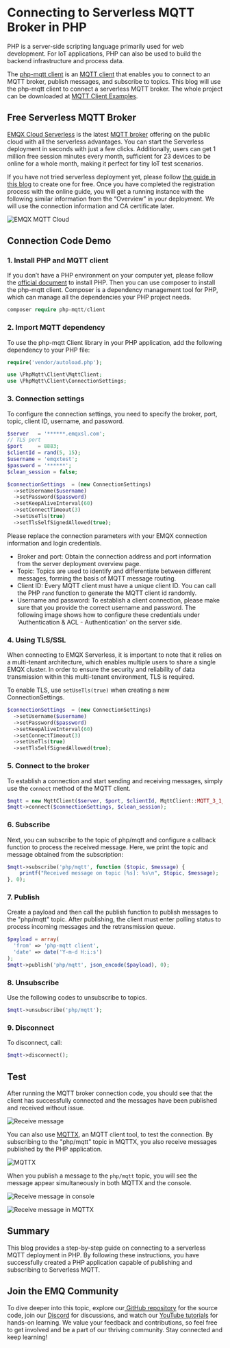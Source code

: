 # Connecting to Serverless MQTT Broker in PHP

PHP is a server-side scripting language primarily used for web development. For IoT applications, PHP can also be used to build the backend infrastructure and process data.

The [php-mqtt client](https://github.com/php-mqtt/client) is an [MQTT client](https://www.emqx.com/en/blog/mqtt-client-tools) that enables you to connect to an MQTT broker, publish messages, and subscribe to topics. This blog will use the php-mqtt client to connect a serverless MQTT broker. The whole project can be downloaded at [MQTT Client Examples](https://github.com/emqx/MQTT-Client-Examples/tree/master/mqtt-client-PHP).

## Free Serverless MQTT Broker

[EMQX Cloud Serverless](https://www.emqx.com/en/cloud/serverless-mqtt) is the latest [MQTT broker](https://www.emqx.io/) offering on the public cloud with all the serverless advantages. You can start the Serverless deployment in seconds with just a few clicks. Additionally, users can get 1 million free session minutes every month, sufficient for 23 devices to be online for a whole month, making it perfect for tiny IoT test scenarios.

If you have not tried serverless deployment yet, please follow [the guide in this blog](https://www.emqx.com/en/blog/a-comprehensive-guide-to-serverless-mqtt-service) to create one for free. Once you have completed the registration process with the online guide, you will get a running instance with the following similar information from the “Overview” in your deployment. We will use the connection information and CA certificate later.

![EMQX MQTT Cloud](https://assets.emqx.com/images/b7f54f0922422779d30df5ede63e66fb.png?imageMogr2/thumbnail/1520x)

## Connection Code Demo

### 1. Install PHP and MQTT client

If you don’t have a PHP environment on your computer yet, please follow the [official document](https://www.php.net/manual/en/install.php) to install PHP. Then you can use composer to install the php-mqtt client. Composer is a dependency management tool for PHP, which can manage all the dependencies your PHP project needs.

```php
composer require php-mqtt/client
```

### 2. Import MQTT dependency

To use the php-mqtt Client library in your PHP application, add the following dependency to your PHP file:

```php
require('vendor/autoload.php');

use \PhpMqtt\Client\MqttClient;
use \PhpMqtt\Client\ConnectionSettings;
```

### 3. Connection settings

To configure the connection settings, you need to specify the broker, port, topic, client ID, username, and password.

```php
$server   = '******.emqxsl.com';
// TLS port
$port     = 8883;
$clientId = rand(5, 15);
$username = 'emqxtest';
$password = '******';
$clean_session = false;

$connectionSettings  = (new ConnectionSettings)
  ->setUsername($username)
  ->setPassword($password)
  ->setKeepAliveInterval(60)
  ->setConnectTimeout(3)
  ->setUseTls(true)
  ->setTlsSelfSignedAllowed(true);
```

Please replace the connection parameters with your EMQX connection information and login credentials.

- Broker and port: Obtain the connection address and port information from the server deployment overview page.
- Topic: Topics are used to identify and differentiate between different messages, forming the basis of MQTT message routing.
- Client ID: Every MQTT client must have a unique client ID. You can call the PHP `rand` function to generate the MQTT client id randomly.
- Username and password: To establish a client connection, please make sure that you provide the correct username and password. The following image shows how to configure these credentials under 'Authentication & ACL - Authentication' on the server side.

### 4. Using TLS/SSL

When connecting to EMQX Serverless, it is important to note that it relies on a multi-tenant architecture, which enables multiple users to share a single EMQX cluster. In order to ensure the security and reliability of data transmission within this multi-tenant environment, TLS is required.

To enable TLS, use `setUseTls(true)` when creating a new ConnectionSettings.

```php
$connectionSettings  = (new ConnectionSettings)
  ->setUsername($username)
  ->setPassword($password)
  ->setKeepAliveInterval(60)
  ->setConnectTimeout(3)
  ->setUseTls(true)
  ->setTlsSelfSignedAllowed(true);
```

### 5. Connect to the broker

To establish a connection and start sending and receiving messages, simply use the `connect` method of the MQTT client.

```php
$mqtt = new MqttClient($server, $port, $clientId, MqttClient::MQTT_3_1_1);
$mqtt->connect($connectionSettings, $clean_session);
```

### 6. Subscribe

Next, you can subscribe to the topic of php/mqtt and configure a callback function to process the received message. Here, we print the topic and message obtained from the subscription:

```php
$mqtt->subscribe('php/mqtt', function ($topic, $message) {
    printf("Received message on topic [%s]: %s\n", $topic, $message);
}, 0);
```

### 7. Publish

Create a payload and then call the publish function to publish messages to the "php/mqtt" topic. After publishing, the client must enter polling status to process incoming messages and the retransmission queue.

```php
$payload = array(
  'from' => 'php-mqtt client',
  'date' => date('Y-m-d H:i:s')
);
$mqtt->publish('php/mqtt', json_encode($payload), 0);
```

### 8. Unsubscribe

Use the following codes to unsubscribe to topics.

```php
$mqtt->unsubscribe('php/mqtt');
```

### 9. Disconnect

To disconnect, call:

```php
$mqtt->disconnect();
```

## Test

After running the MQTT broker connection code, you should see that the client has successfully connected and the messages have been published and received without issue.

![Receive message](https://assets.emqx.com/images/2aeeecff7b025f61aac9e59d8198a6ab.png?imageMogr2/thumbnail/1520x)

You can also use [MQTTX](https://mqttx.app/), an MQTT client tool, to test the connection. By subscribing to the "php/mqtt" topic in MQTTX, you also receive messages published by the PHP application.

![MQTTX](https://assets.emqx.com/images/0fc1df1d99b7aeb549360eae25a0577e.png?imageMogr2/thumbnail/1520x)

When you publish a message to the `php/mqtt` topic, you will see the message appear simultaneously in both MQTTX and the console.

![Receive message in console](https://assets.emqx.com/images/a5f5b68f54a404f9895d2e2d64e9a817.png?imageMogr2/thumbnail/1520x)

![Receive message in MQTTX](https://assets.emqx.com/images/a64c2368a65068bc08ccdf71ebf9c368.png?imageMogr2/thumbnail/1520x)

## Summary

This blog provides a step-by-step guide on connecting to a serverless MQTT deployment in PHP. By following these instructions, you have successfully created a PHP application capable of publishing and subscribing to Serverless MQTT.

## Join the EMQ Community

To dive deeper into this topic, explore our[ GitHub repository](https://github.com/emqx/emqx) for the source code, join our [Discord](https://discord.com/invite/xYGf3fQnES) for discussions, and watch our [YouTube tutorials](https://www.youtube.com/@emqx) for hands-on learning. We value your feedback and contributions, so feel free to get involved and be a part of our thriving community. Stay connected and keep learning!